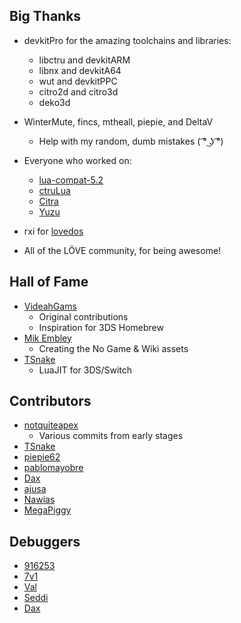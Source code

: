 ## Big Thanks

- devkitPro for the amazing toolchains and libraries:

  - libctru and devkitARM
  - libnx and devkitA64
  - wut and devkitPPC
  - citro2d and citro3d
  - deko3d

- WinterMute, fincs, mtheall, piepie, and DeltaV

  - Help with my random, dumb mistakes ( ͡° ͜ʖ ͡°)

- Everyone who worked on:
  - [lua-compat-5.2](https://github.com/keplerproject/lua-compat-5.2)
  - [ctruLua](https://github.com/Firew0lf/ctruLua)
  - [Citra](http://citra-emu.org)
  - [Yuzu](https://yuzu-emu.org)
- rxi for [lovedos](https://github.com/rxi/lovedos)
- All of the LÖVE community, for being awesome!

## Hall of Fame

- [VideahGams](https://github.com/videah)
  - Original contributions
  - Inspiration for 3DS Homebrew
- [Mik Embley](https://github.com/mikembley)
  - Creating the No Game & Wiki assets
- [TSnake](https://github.com/TSnake41)
  - LuaJIT for 3DS/Switch

## Contributors

- [notquiteapex](https://github.com/aqex71)
  - Various commits from early stages
- [TSnake](https://github.com/TSnake41)
- [piepie62](https://github.com/piepie62)
- [pablomayobre](https://github.com/pablomayobre)
- [Dax](https://github.com/thedax)
- [ajusa](https://github.com/ajusa)
- [Nawias](https://github.com/Nawias)
- [MegaPiggy](https://github.com/MegaPiggy)

## Debuggers

- [916253](https://github.com/916253)
- [7v1](https://github.com/afriendlytrashcan)
- [Val](https://github.com/valliantstorme)
- [Seddi](https://github.com/Seddigirl)
- [Dax](https://github.com/thedax)
